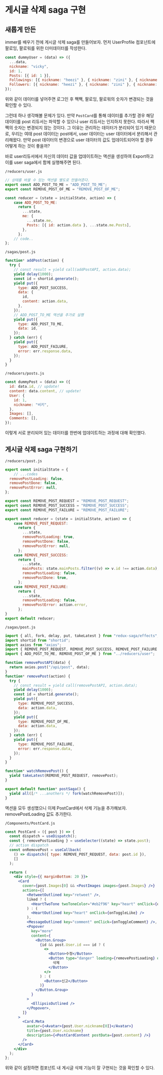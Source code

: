 ﻿# 게시글 삭제 saga 구현

## 새롭게 만든

immer를 배우기 전에 게시글 삭제 saga를 만들어보자. 먼저 UserProfile 컴포넌트에 팔로잉, 팔로워를 위한 더미데이터를 작성한다.

```jsx
const dummyUser = (data) => ({
  ...data,
  nickname: "vicky",
  id: 1,
  Posts: [{ id: 1 }],
  Followings: [{ nickname: "heezi" }, { nickname: "zini" }, { nickname: "Soo" }],
  Followers: [{ nickname: "heezi" }, { nickname: "zini" }, { nickname: "Soo" }],
});
```

위와 같이 데이터를 넣어주면 로그인 후 짹짹, 팔로잉, 팔로워의 숫자가 변경되는 것을 확인할 수 있다.

그런데 하나 생각해볼 문제가 있다. 만약 `PostCard`를 통해 데이터를 추가할 경우 해당 데이터를 post 리듀서는 파악할 수 있으나 user 리듀서는 인지하지 못한다. 따라서 짹짹의 숫자는 변경되지 않는 것이다. 그 이유는 관리하는 데이터가 분리되어 있기 때문으로, 우리는 여태 post 데이터는 post에서, user 데이터는 user 데이터에서 분리해서 관리해왔다. 만약 post 데이터의 변경으로 user 데이터의 값도 업데이트되어야 할 경우 어떻게 하는 것이 좋을까?

바로 user리듀서에서 자신의 데이터 값을 업데이트하는 액션을 생성하여 Export하고 이를 user saga에서 함께 실행해주면 된다.

`/reducers/user.js`

```jsx
// 상태를 바꿀 수 있는 액션을 별도로 만들어준다.
export const ADD_POST_TO_ME = "ADD_POST_TO_ME";
export const REMOVE_POST_OF_ME = "REMOVE_POST_OF_ME";

const reducer = (state = initialState, action) => {
	case ADD_POST_TO_ME:
      return {
        ...state,
        me: {
          ...state.me,
          Posts: [{ id: action.data }, ...state.me.Posts],
        },
      };
	// code..
};
```

`/sagas/post.js`

```jsx
function* addPost(action) {
  try {
    // const result = yield call(addPostAPI, action.data);
    yield delay(1000);
    const id = shortid.generate();
    yield put({
      type: ADD_POST_SUCCESS,
      data: {
        id,
        content: action.data,
      },
    });
    // ADD_POST_TO_ME 액션을 추가로 실행
    yield put({
      type: ADD_POST_TO_ME,
      data: id,
    });
  } catch (err) {
    yield put({
      type: ADD_POST_FAILURE,
      error: err.response.data,
    });
  }
}
```

`/reducers/posts.js`

```jsx
const dummyPost = (data) => ({
  id: data.id, // update!
  content: data.content, // update!
  User: {
    id: 1,
    nickname: "비키",
  },
  Images: [],
  Comments: [],
});
```

이렇게 서로 분리되어 있는 데이터를 한번에 업데이트하는 과정에 대해 확인했다.

## 게시글 삭제 saga 구현하기

`/reducers/post.js`

```jsx
export const initialState = {
	// ...codes
  removePostLoading: false,
  removePostDone: false,
  removePostError: null,
};

export const REMOVE_POST_REQUEST = "REMOVE_POST_REQUEST";
export const REMOVE_POST_SUCCESS = "REMOVE_POST_SUCCESS";
export const REMOVE_POST_FAILURE = "REMOVE_POST_FAILURE";

export const reducer = (state = initialState, action) => {
	case REMOVE_POST_REQUEST:
      return {
        ...state,
        removePostLoading: true,
        removePostDone: false,
        removePostError: null,
      };
    case REMOVE_POST_SUCCESS:
      return {
        ...state,
        mainPosts: state.mainPosts.filter((v) => v.id !== action.data),
        removePostLoading: false,
        removePostDone: true,
      };
    case REMOVE_POST_FAILURE:
      return {
        ...state,
        removePostLoading: false,
        removePostError: action.error,
      };
}
export default reducer;
```

`/sagas/post.js`

```jsx
import { all, fork, delay, put, takeLatest } from "redux-saga/effects";
import shortid from "shortid";
import axios from "axios";
import { REMOVE_POST_REQUEST, REMOVE_POST_SUCCESS, REMOVE_POST_FAILURE } from "../reducers/post";
import { ADD_POST_TO_ME, REMOVE_POST_OF_ME } from "../reducers/user";

function removePostAPI(data) {
  return axios.post("/api/post", data);
}
function* removePost(action) {
  try {
    // const result = yield call(removePostAPI, action.data);
    yield delay(1000);
    const id = shortid.generate();
    yield put({
      type: REMOVE_POST_SUCCESS,
      data: action.data,
    });
    yield put({
      type: REMOVE_POST_OF_ME,
      data: action.data,
    });
  } catch (err) {
    yield put({
      type: REMOVE_POST_FAILURE,
      error: err.response.data,
    });
  }
}

function* watchRemovePost() {
  yield takeLatest(REMOVE_POST_REQUEST, removePost);
}

export default function* postSaga() {
  yield all([/* ...anothers */ fork(watchRemovePost)]);
}
```

액션을 모두 생성했으니 이제 PostCard에서 삭제 기능을 추가해보자. removePostLoading 값도 추가한다.

`/Components/PostCard.js`

```jsx
const PostCard = ({ post }) => {
  const dispatch = useDispatch();
  const { removePostLoading } = useSelecter((state) => state.post);
  // action dispatch
  const onRemovePost = useCallback(
    () => dispatch({ type: REMOVE_POST_REQUEST, data: post.id }),
    []
  );

  return (
    <div style={{ marginBottom: 20 }}>
      <Card
        cover={post.Images[0] && <PostImages images={post.Images} />}
        actions={[
          <RetweetOutlined key="retweet" />,
          liked ? (
            <HeartTwoTone twoToneColor="#eb2f96" key="heart" onClick={onToggleLike} />
          ) : (
            <HeartOutlined key="heart" onClick={onToggleLike} />
          ),
          <MessageOutlined key="comment" onClick={onToggleComment} />,
          <Popover
            key="more"
            content={
              <Button.Group>
                {id && post.User.id === id ? (
                  <>
                    <Button>수정</Button>
                    <Button type="danger" loading={removePostLoading} onClick={onRemovePost}>
                      삭제
                    </Button>
                  </>
                ) : (
                  <Button>신고</Button>
                )}
              </Button.Group>
            }
          >
            <EllipsisOutlined />
          </Popover>,
        ]}
      >
        <Card.Meta
          avatar={<Avatar>{post.User.nickname[0]}</Avatar>}
          title={post.User.nickname}
          description={<PostCardContent postData={post.content} />}
        />
      </Card>
    </div>
  );
};
```

위와 같이 설정하면 컴포넌트 내 게시글 삭제 기능이 잘 구현되는 것을 확인할 수 있다.
